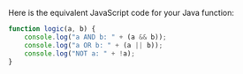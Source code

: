 Here is the equivalent JavaScript code for your Java function:

```JavaScript
function logic(a, b) {
    console.log("a AND b: " + (a && b));
    console.log("a OR b: " + (a || b));
    console.log("NOT a: " + !a);
}
```
